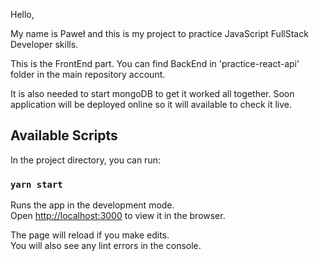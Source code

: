 Hello,

My name is Paweł and this is my project to practice JavaScript FullStack Developer skills.

This is the FrontEnd part. You can find BackEnd in 'practice-react-api' folder in the main repository account.

It is also needed to start mongoDB to get it worked all together. Soon application will be deployed online so it will
available to check it live.

## Available Scripts

In the project directory, you can run:

### `yarn start`

Runs the app in the development mode.<br>
Open [http://localhost:3000](http://localhost:3000) to view it in the browser.

The page will reload if you make edits.<br>
You will also see any lint errors in the console.
